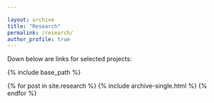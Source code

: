 ```yaml
---

layout: archive
title: "Research"
permalink: /research/
author_profile: true
---
```




Down below are links for selected projects:

{% include base_path %}

{% for post in site.research %}
  {% include archive-single.html %}
{% endfor %}
